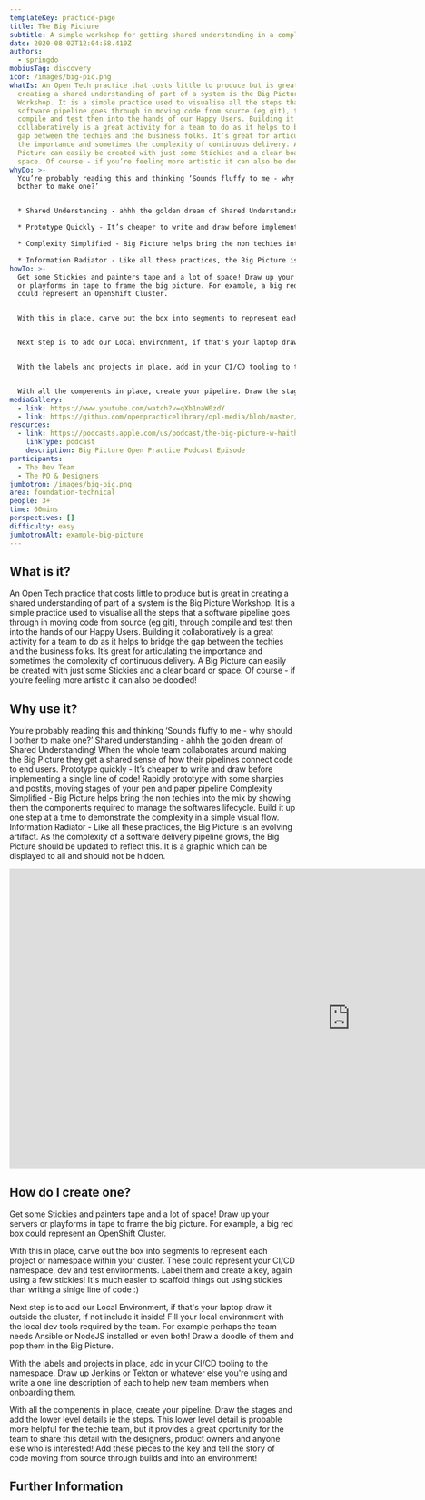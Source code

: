 ```yaml
---
templateKey: practice-page
title: The Big Picture
subtitle: A simple workshop for getting shared understanding in a complex space
date: 2020-08-02T12:04:58.410Z
authors:
  - springdo
mobiusTag: discovery
icon: /images/big-pic.png
whatIs: An Open Tech practice that costs little to produce but is great in
  creating a shared understanding of part of a system is the Big Picture
  Workshop. It is a simple practice used to visualise all the steps that a
  software pipeline goes through in moving code from source (eg git), through
  compile and test then into the hands of our Happy Users. Building it
  collaboratively is a great activity for a team to do as it helps to bridge the
  gap between the techies and the business folks. It’s great for articulating
  the importance and sometimes the complexity of continuous delivery. A Big
  Picture can easily be created with just some Stickies and a clear board or
  space. Of course - if you’re feeling more artistic it can also be doodled!
whyDo: >-
  You’re probably reading this and thinking ‘Sounds fluffy to me - why should I
  bother to make one?’ 


  * Shared Understanding - ahhh the golden dream of Shared Understanding! When the whole team collaborates around making the Big Picture they get a shared sense of how their pipelines connect code to end users. 

  * Prototype Quickly - It’s cheaper to write and draw before implementing a single line of code! Rapidly prototype with some sharpies and postits, moving stages of your pen and paper pipeline without opening your laptop. 

  * Complexity Simplified - Big Picture helps bring the non techies into the mix by showing them the components required to manage the softwares lifecycle. Build it up one step at a time to demonstrate the complexity in a simple visual flow. 

  * Information Radiator - Like all these practices, the Big Picture is an evolving artifact. As the complexity of a software delivery pipeline grows, the Big Picture should be updated to reflect this. It is a graphic which can be displayed to all and should not be hidden.
howTo: >-
  Get some Stickies and painters tape and a lot of space! Draw up your servers
  or playforms in tape to frame the big picture. For example, a big red box
  could represent an OpenShift Cluster.


  With this in place, carve out the box into segments to represent each project or namespace within your cluster. These could represent your CI/CD namespace, dev and test environments. Label them and create a key, again using a few stickies! It's much easier to scaffold things out using stickies than writing a sinlge line of code :)


  Next step is to add our Local Environment, if that's your laptop draw it outside the cluster, if not include it inside! Fill your local environment with the local dev tools required by the team. For example perhaps the team needs Ansible or NodeJS installed or even both! Draw a doodle of them and pop them in the Big Picture.


  With the labels and projects in place, add in your CI/CD tooling to the namespace. Draw up Jenkins or Tekton or whatever else you're using and write a one line description of each to help new team members when onboarding them.


  With all the compenents in place, create your pipeline. Draw the stages and add the lower level details ie the steps. This lower level detail is probable more helpful for the techie team, but it provides a great oportunity for the team to share this detail with the designers, product owners and anyone else who is interested! Add these pieces to the key and tell the story of code moving from source through builds and into an environment!
mediaGallery:
  - link: https://www.youtube.com/watch?v=qXb1naW0zdY
  - link: https://github.com/openpracticelibrary/opl-media/blob/master/big-pic.png?raw=true
resources:
  - link: https://podcasts.apple.com/us/podcast/the-big-picture-w-haitham-shahin/id1501715186?i=1000488772813
    linkType: podcast
    description: Big Picture Open Practice Podcast Episode
participants:
  - The Dev Team
  - The PO & Designers
jumbotron: /images/big-pic.png
area: foundation-technical
people: 3+
time: 60mins
perspectives: []
difficulty: easy
jumbotronAlt: example-big-picture
---
```

## What is it?

An Open Tech practice that costs little to produce but is great in creating a shared understanding of part of a system is the Big Picture Workshop. It is a simple practice used to visualise all the steps that a software pipeline goes through in moving code from source (eg git), through compile and test then into the hands of our Happy Users. Building it collaboratively is a great activity for a team to do as it helps to bridge the gap between the techies and the business folks. It’s great for articulating the importance and sometimes the complexity of continuous delivery.  A Big Picture can easily be created with just some Stickies and a clear board or space. Of course - if you’re feeling more artistic it can also be doodled!



## Why use it?

You’re probably reading this and thinking ‘Sounds fluffy to me - why should I bother to make one?’
Shared understanding - ahhh the golden dream of Shared Understanding! When the whole team collaborates around making the Big Picture they get a shared sense of how their pipelines connect code to end users.
Prototype quickly - It’s cheaper to write and draw before implementing a single line of code! Rapidly prototype with some sharpies and postits, moving stages of your pen and paper pipeline
Complexity Simplified - Big Picture helps bring the non techies into the mix by showing them the components required to manage the softwares lifecycle. Build it up one step at a time to demonstrate the complexity in a simple visual flow.
Information Radiator - Like all these practices, the Big Picture is an evolving artifact. As the complexity of a software delivery pipeline grows, the Big Picture should be updated to reflect this. It is a graphic which can be displayed to all and should not be hidden.



<iframe width="1200" height="528" src="https://www.youtube.com/embed/qXb1naW0zdY" frameborder="0" allow="accelerometer; autoplay; encrypted-media; gyroscope; picture-in-picture" allowfullscreen></iframe>



## How do I create one?

Get some Stickies and painters tape and a lot of space! Draw up your servers or playforms in tape to frame the big picture. For example, a big red box could represent an OpenShift Cluster.

With this in place, carve out the box into segments to represent each project or namespace within your cluster. These could represent your CI/CD namespace, dev and test environments. Label them and create a key, again using a few stickies! It's much easier to scaffold things out using stickies than writing a sinlge line of code :)

Next step is to add our Local Environment, if that's your laptop draw it outside the cluster, if not include it inside! Fill your local environment with the local dev tools required by the team. For example perhaps the team needs Ansible or NodeJS installed or even both! Draw a doodle of them and pop them in the Big Picture.

With the labels and projects in place, add in your CI/CD tooling to the namespace. Draw up Jenkins or Tekton or whatever else you're using and write a one line description of each to help new team members when onboarding them.

With all the compenents in place, create your pipeline. Draw the stages and add the lower level details ie the steps. This lower level detail is probable more helpful for the techie team, but it provides a great oportunity for the team to share this detail with the designers, product owners and anyone else who is interested! Add these pieces to the key and tell the story of code moving from source through builds and into an environment!



## Further Information
